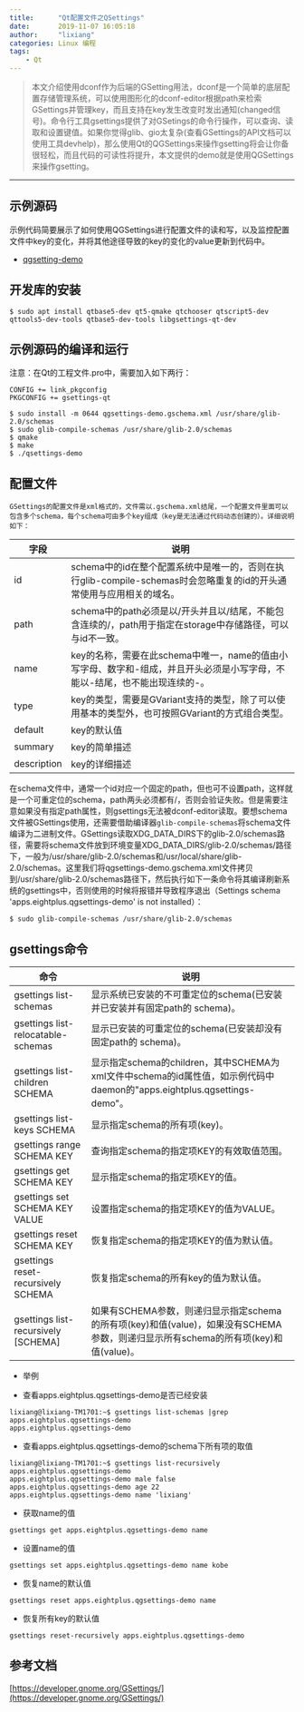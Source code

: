 ```yaml
---
title:      "Qt配置文件之QSettings"
date:       2019-11-07 16:05:18
author:     "lixiang"
categories: Linux 编程
tags:
    - Qt
---
```


> 本文介绍使用dconf作为后端的GSetting用法，dconf是一个简单的底层配置存储管理系统，可以使用图形化的dconf-editor根据path来检索GSettings并管理key，而且支持在key发生改变时发出通知(changed信号)。命令行工具gsettings提供了对GSetings的命令行操作，可以查询、读取和设置键值。如果你觉得glib、gio太复杂(查看GSettings的API文档可以使用工具devhelp)，那么使用Qt的QGSettings来操作gsetting将会让你备很轻松，而且代码的可读性将提升，本文提供的demo就是使用QGSettings来操作gsetting。

---

## 示例源码
  示例代码简要展示了如何使用QGSettings进行配置文件的读和写，以及监控配置文件中key的变化，并将其他途径导致的key的变化的value更新到代码中。
- [qgsetting-demo](https://github.com/eightplus/examples/tree/master/code/Qt/setttings/qgsetting-demo)

## 开发库的安装
`$ sudo apt install qtbase5-dev qt5-qmake qtchooser qtscript5-dev qttools5-dev-tools qtbase5-dev-tools libgsettings-qt-dev`

## 示例源码的编译和运行
注意：在Qt的工程文件.pro中，需要加入如下两行：
```
CONFIG += link_pkgconfig
PKGCONFIG += gsettings-qt
```

```
$ sudo install -m 0644 qgsettings-demo.gschema.xml /usr/share/glib-2.0/schemas
$ sudo glib-compile-schemas /usr/share/glib-2.0/schemas
$ qmake
$ make
$ ./qsettings-demo
```

## 配置文件
	GSettings的配置文件是xml格式的，文件需以.gschema.xml结尾，一个配置文件里面可以包含多个schema，每个schema可由多个key组成（key是无法通过代码动态创建的）。详细说明如下：

字段 | 说明
-------- | ---------------
id | schema中的id在整个配置系统中是唯一的，否则在执行glib-compile-schemas时会忽略重复的id的开头通常使用与应用相关的域名。
path | schema中的path必须是以/开头并且以/结尾，不能包含连续的/，path用于指定在storage中存储路径，可以与id不一致。
name | key的名称，需要在此schema中唯一，name的值由小写字母、数字和-组成，并且开头必须是小写字母，不能以-结尾，也不能出现连续的-。
type | key的类型，需要是GVariant支持的类型，除了可以使用基本的类型外，也可按照GVariant的方式组合类型。
default | key的默认值
summary | key的简单描述
description | key的详细描述

  在schema文件中，通常一个id对应一个固定的path，但也可不设置path，这样就是一个可重定位的schema，path两头必须都有/，否则会验证失败。但是需要注意如果没有指定path属性，则gsettings无法被dconf-editor读取。要想schema文件被GSettings使用，还需要借助编译器`glib-compile-schemas`将schema文件编译为二进制文件。GSettings读取XDG_DATA_DIRS下的glib-2.0/schemas路径，需要将schema文件放到环境变量XDG_DATA_DIRS/glib-2.0/schemas/路径下，一般为/usr/share/glib-2.0/schemas和/usr/local/share/glib-2.0/schemas。这里我们将qgsettings-demo.gschema.xml文件拷贝到/usr/share/glib-2.0/schemas路径下，然后执行如下一条命令将其编译刷新系统的gsettings中，否则使用的时候将报错并导致程序退出（Settings schema 'apps.eightplus.qgsettings-demo' is not installed）：
  ```
  $ sudo glib-compile-schemas /usr/share/glib-2.0/schemas
  ```

## gsettings命令
命令 | 说明
-------- | ---------------
gsettings list-schemas  | 显示系统已安装的不可重定位的schema(已安装并已安装并有固定path的 schema)。
gsettings list-relocatable-schemas  | 显示已安装的可重定位的schema(已安装却没有固定path的 schema)。
gsettings list-children SCHEMA      | 显示指定schema的children，其中SCHEMA为xml文件中schema的id属性值，如示例代码中daemon的"apps.eightplus.qgsettings-demo"。
gsettings list-keys SCHEMA          | 显示指定schema的所有项(key)。
gsettings range SCHEMA KEY          | 查询指定schema的指定项KEY的有效取值范围。
gsettings get SCHEMA KEY            | 显示指定schema的指定项KEY的值。
gsettings set SCHEMA KEY VALUE      | 设置指定schema的指定项KEY的值为VALUE。
gsettings reset SCHEMA KEY          | 恢复指定schema的指定项KEY的值为默认值。
gsettings reset-recursively SCHEMA  | 恢复指定schema的所有key的值为默认值。
gsettings list-recursively [SCHEMA] | 如果有SCHEMA参数，则递归显示指定schema的所有项(key)和值(value)，如果没有SCHEMA参数，则递归显示所有schema的所有项(key)和值(value)。

 * 举例
  - 查看apps.eightplus.qgsettings-demo是否已经安装
  ```
  lixiang@lixiang-TM1701:~$ gsettings list-schemas |grep apps.eightplus.qgsettings-demo
  apps.eightplus.qgsettings-demo
  ```
  - 查看apps.eightplus.qgsettings-demo的schema下所有项的取值
  ```
  lixiang@lixiang-TM1701:~$ gsettings list-recursively  apps.eightplus.qgsettings-demo
  apps.eightplus.qgsettings-demo male false
  apps.eightplus.qgsettings-demo age 22
  apps.eightplus.qgsettings-demo name 'lixiang'
  ```

  - 获取name的值
  ```
  gsettings get apps.eightplus.qgsettings-demo name
  ```

  - 设置name的值
  ```
  gsettings set apps.eightplus.qgsettings-demo name kobe
  ```

  - 恢复name的默认值
  ```
  gsettings reset apps.eightplus.qgsettings-demo name
  ```

  - 恢复所有key的默认值
  ```
  gsettings reset-recursively apps.eightplus.qgsettings-demo
  ```

## 参考文档

[https://developer.gnome.org/GSettings/](https://developer.gnome.org/GSettings/)
